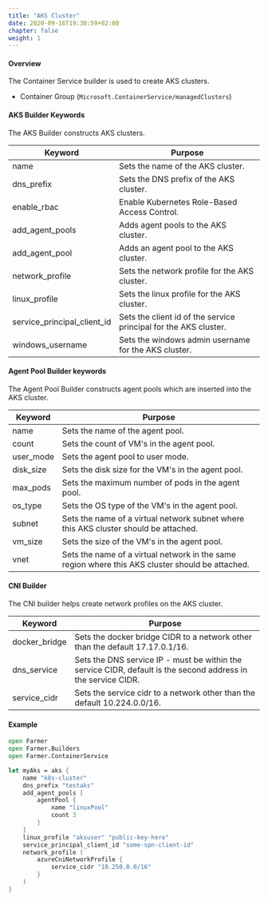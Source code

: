 ```yaml
---
title: "AKS Cluster"
date: 2020-09-16T19:30:59+02:00
chapter: false
weight: 1
---
```


#### Overview
The Container Service builder is used to create AKS clusters.

* Container Group (`Microsoft.ContainerService/managedClusters`)

#### AKS Builder Keywords
The AKS Builder constructs AKS clusters.

| Keyword | Purpose |
|-|-|
| name | Sets the name of the AKS cluster. |
| dns_prefix | Sets the DNS prefix of the AKS cluster. |
| enable_rbac | Enable Kubernetes Role-Based Access Control. |
| add_agent_pools | Adds agent pools to the AKS cluster. |
| add_agent_pool | Adds an agent pool to the AKS cluster. |
| network_profile | Sets the network profile for the AKS cluster. |
| linux_profile | Sets the linux profile for the AKS cluster. |
| service_principal_client_id | Sets the client id of the service principal for the AKS cluster. |
| windows_username | Sets the windows admin username for the AKS cluster. |

#### Agent Pool Builder keywords
The Agent Pool Builder constructs agent pools which are inserted into the AKS cluster.

| Keyword | Purpose |
|-|-|
| name | Sets the name of the agent pool. |
| count | Sets the count of VM's in the agent pool. |
| user_mode | Sets the agent pool to user mode. |
| disk_size | Sets the disk size for the VM's in the agent pool. |
| max_pods | Sets the maximum number of pods in the agent pool. |
| os_type | Sets the OS type of the VM's in the agent pool. |
| subnet | Sets the name of a virtual network subnet where this AKS cluster should be attached. |
| vm_size | Sets the size of the VM's in the agent pool. |
| vnet | Sets the name of a virtual network in the same region where this AKS cluster should be attached. |

#### CNI Builder
The CNI builder helps create network profiles on the AKS cluster.

| Keyword | Purpose |
|-|-|
| docker_bridge | Sets the docker bridge CIDR to a network other than the default 17.17.0.1/16. |
| dns_service | Sets the DNS service IP - must be within the service CIDR, default is the second address in the service CIDR. |
| service_cidr | Sets the service cidr to a network other than the default 10.224.0.0/16. |

#### Example
```fsharp
open Farmer
open Farmer.Builders
open Farmer.ContainerService

let myAks = aks {
    name "k8s-cluster"
    dns_prefix "testaks"
    add_agent_pools [
        agentPool {
            name "linuxPool"
            count 3
        }
    ]
    linux_profile "aksuser" "public-key-here"
    service_principal_client_id "some-spn-client-id"
    network_profile (
        azureCniNetworkProfile {
            service_cidr "10.250.0.0/16"
        }
    )
}

```

